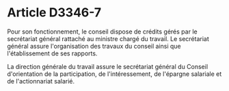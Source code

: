# Article D3346-7

Pour son fonctionnement, le conseil dispose de crédits gérés par le secrétariat général rattaché au ministre chargé du travail. Le secrétariat général assure l'organisation des travaux du conseil ainsi que l'établissement de ses rapports. 

La direction générale du travail assure le secrétariat général du Conseil d'orientation de la participation, de l'intéressement, de l'épargne salariale et de l'actionnariat salarié.